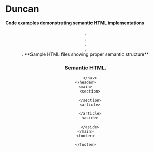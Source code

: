 # Duncan
**Code examples demonstrating semantic HTML implementations**
<header>, <footer>,<article>, <main>,<aside>.
**Sample HTML files showing proper semantic structure**
<!DOCTYPE html>
<html lang="en">
<head>
    <meta charset="UTF-8">
    <meta name="viewport" content="width=device-width, initial-scale=1.0">
    <title>Document</title>
</head>
<body>
    <h1>Semantic HTML.</h1>
    <header>
        <nav>
            
        </nav>
    </header>
    <main>
        <section>

        </section>
        <article>

        </article>
        <aside>

        </aside>
    </main>
    <footer>
        
    </footer>
    
</body>
</html>
